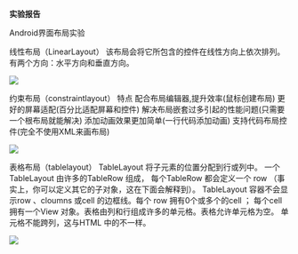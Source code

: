 **实验报告**	

Android界面布局实验

线性布局（LinearLayout）
	该布局会将它所包含的控件在线性方向上依次排列。
	有两个方向：水平方向和垂直方向。

![](http://m.qpic.cn/psc?/V13Hk9Np1AfI6x/ruAMsa53pVQWN7FLK88i5goJG7oxi*NA9OADezKHsFWd0rpKyXDSvhXuUgSD9HdqP9CsEsL6wCMyrGBjzpaKywhwgV1eS.yOShpjy5ykLnE!/mnull&bo=1gJeAdYCXgEDCSw!&rf=photolist&t=5)

约束布局（constraintlayout）
        特点
   	配合布局编辑器,提升效率(鼠标创建布局)
    	更好的屏幕适配(百分比适配屏幕和控件)
    	解决布局嵌套过多引起的性能问题(只需要一个根布局就能解决)
    	添加动画效果更加简单(一行代码添加动画)
    	支持代码布局控件(完全不使用XML来画布局)


![](http://m.qpic.cn/psc?/V13Hk9Np1AfI6x/ruAMsa53pVQWN7FLK88i5vVsZ0HFWYML5ULmdKNnC9o1Tr6c6dhgysI5xeyQC7AL.DOnRZmqsyI09GZi4DEV*MD4qEuQcbfm3qn8Sxorrp0!/mnull&bo=FwHyARcB8gEDCSw!&rf=photolist&t=5)


表格布局（tablelayout）
	TableLayout 将子元素的位置分配到行或列中。
	一个TableLayout 由许多的TableRow 组成，
	每个TableRow 都会定义一个 row （事实上，你可以定义其它的子对象，这在下面会解释到）。
	TableLayout 容器不会显示row 、cloumns 或cell 的边框线。每个 row 拥有0个或多个的cell ；
	每个cell 拥有一个View 对象。表格由列和行组成许多的单元格。表格允许单元格为空。
	单元格不能跨列，这与HTML 中的不一样。


![](http://m.qpic.cn/psc?/V13Hk9Np1AfI6x/ruAMsa53pVQWN7FLK88i5h.ktHAZ4HWovp*Aj0aZKCe3b40zkO6o03fsSw99daZLeu6Wg91wDlDU*SBNMmOXeYoA3Hx.jrvnXz75GDfLqoI!/mnull&bo=ZwFPAgAAAAADBwk!&rf=photolist&t=5)

